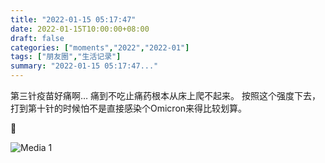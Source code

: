 ```yaml
---
title: "2022-01-15 05:17:47"
date: 2022-01-15T10:00:00+08:00
draft: false
categories: ["moments","2022","2022-01"]
tags: ["朋友圈","生活记录"]
summary: "2022-01-15 05:17:47..."
---
```


第三针疫苗好痛啊…
痛到不吃止痛药根本从床上爬不起来。
按照这个强度下去，打到第十针的时候怕不是直接感染个Omicron来得比较划算。

🤒

![Media 1](/Moments/photos/2022-01-15/202201150517470.jpg)

